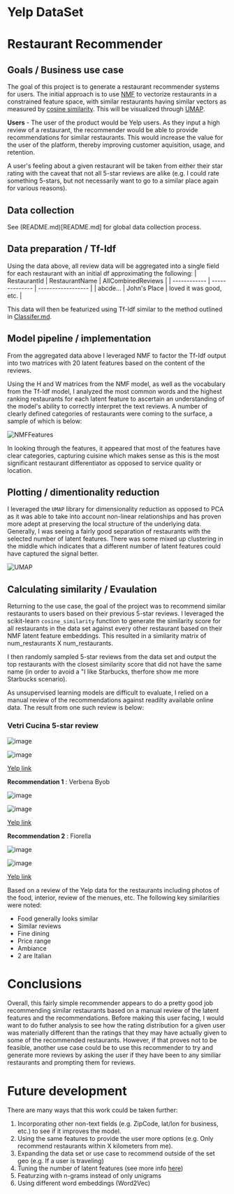 # Yelp DataSet

# Restaurant Recommender

## Goals / Business use case
The goal of this project is to generate a restaurant recommender systems for users. The initial approach is to use [NMF](https://en.wikipedia.org/wiki/Non-negative_matrix_factorization) to vectorize restaurants in a constrained feature space, with similar restaurants having similar vectors as measured by [cosine similarity](https://en.wikipedia.org/wiki/Cosine_similarity). This will be visualized through [UMAP](https://umap-learn.readthedocs.io/en/latest/). 

**Users** - The user of the product would be Yelp users. As they input a high review of a restaurant, the recommender would be able to provide recommendations for similar restaurants. This would increase the value for the user of the platform, thereby improving customer aquisition, usage, and retention.

A user's feeling about a given restaurant will be taken from either their star rating with the caveat that not all 5-star reviews are alike (e.g. I could rate something 5-stars, but not necessarily want to go to a similar place again for various reasons).

## Data collection

See (README.md)[README.md] for global data collection process.

## Data preparation / Tf-Idf

Using the data above, all review data will be aggregated into a single field for each restaurant with an initial df approximating the following:
| RestaurantId | RestaurantName | AllCombinedReviews |
| ------------ | -------------- | ------------------ |
| abcde...     | John's Place   | loved it was good, etc. | 

This data will then be featurized using Tf-Idf similar to the method outlined in [Classifer.md](Classifier.md).

## Model pipeline / implementation

From the aggregated data above I leveraged NMF to factor the Tf-Idf output into two matrices with 20 latent features based on the content of the reviews.

Using the H and W matrices from the NMF model, as well as the vocabulary from the Tf-Idf model, I analyzed the most common words and the highest ranking restaurants for each latent feature to ascertain an understanding of the model's ability to correctly interpret the text reviews. A number of clearly defined categories of restaurants were coming to the surface, a sample of which is below:  

![NMFFeatures](images/NmfFeatures.png)

In looking through the features, it appeared that most of the features have clear categories, capturing cuisine which makes sense as this is the most significant restaurant differentiator as opposed to service quality or location.

## Plotting / dimentionality reduction

I leveraged the `UMAP` library for dimensionality reduction as opposed to PCA as it was able to take into account non-linear relationships and has proven more adept at preserving the local structure of the underlying data. Generally, I was seeing a fairly good separation of restaurants with the selected number of latent features. There was some mixed up clustering in the middle which indicates that a different number of latent features could have captured the signal better.

![UMAP](images/umap.png)

## Calculating similarity / Evaulation

Returning to the use case, the goal of the project was to recommend similar restaurants to users based on their previous 5-star reviews. I leveraged the scikit-learn `cosine_similarity` function to generate the similarity score for all restaurants in the data set against every other restaurant based on their NMF latent feature embeddings. This resulted in a similarity matrix of num_restaurants X num_restaurants.

I then randomly sampled 5-star reviews from the data set and output the top restaurants with the closest similarity score that did not have the same name (in order to avoid a "I like Starbucks, therfore show me more Starbucks scenario).

As unsupervised learning models are difficult to evaluate, I relied on a manual review of the recommendations against readilty available online data. The result from one such review is below:

### Vetri Cucina 5-star review

![image](Images/VetriHeader.png)

![image](Images/Vetri.png)

[Yelp link](https://www.yelp.com/biz/vetri-cucina-philadelphia)

**Recommendation 1** : Verbena Byob

![image](Images/VerbenaHeader.png)

![image](Images/Verbena.png)

[Yelp link](https://www.yelp.com/biz/verbena-byob-kennett-square)

**Recommendation 2** : Fiorella

![image](Images/FiorellaHeader.png)

![image](Images/Fiorella.png)

[Yelp link](https://www.yelp.com/biz/fiorella-philadelphia-2)

Based on a review of the Yelp data for the restaurants including photos of the food, interior, review of the menues, etc. The following key similarities were noted:
* Food generally looks similar
* Similar reviews
* Fine dining
* Price range
* Ambiance
* 2 are Italian

# Conclusions

Overall, this fairly simple recommender appears to do a pretty good job recommending similar restaurants based on a manual review of the latent features and the recommendations. Before making this user facing, I would want to do futher analysis to see how the rating distribution for a given user was materially different than the ratings that they may have actually given to some of the recommended restaurants. However, if that proves not to be feasible, another use case could be to use this recommender to try and generate more reviews by asking the user if they have been to any similiar restaurants and prompting them for reviews. 

# Future development
There are many ways that this work could be taken further:
1) Incorporating other non-text fields (e.g. ZipCode, lat/lon for business, etc.) to see if it improves the model.
2) Using the same features to provide the user more options (e.g. Only recommend restaurants within X kilometers from me).
3) Expanding the data set or use case to recommend outside of the set geo (e.g. If a user is traveling)
4) Tuning the number of latent features (see more info [here](https://radimrehurek.com/gensim/models/coherencemodel.html))
5) Featurzing with n-grams instead of only unigrams
6) Using different word embeddings (Word2Vec)